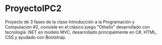 # ProyectoIPC2

Proyecto de 3 fases de la clase Introducción a la Programación y Computación #2, consiste en el clásico juego "Othello" desarrollado con tecnología .NET en modelo MVC,
desarrollado principalmente en C#, HTML, CSS y ayudado con Bootstrap.
